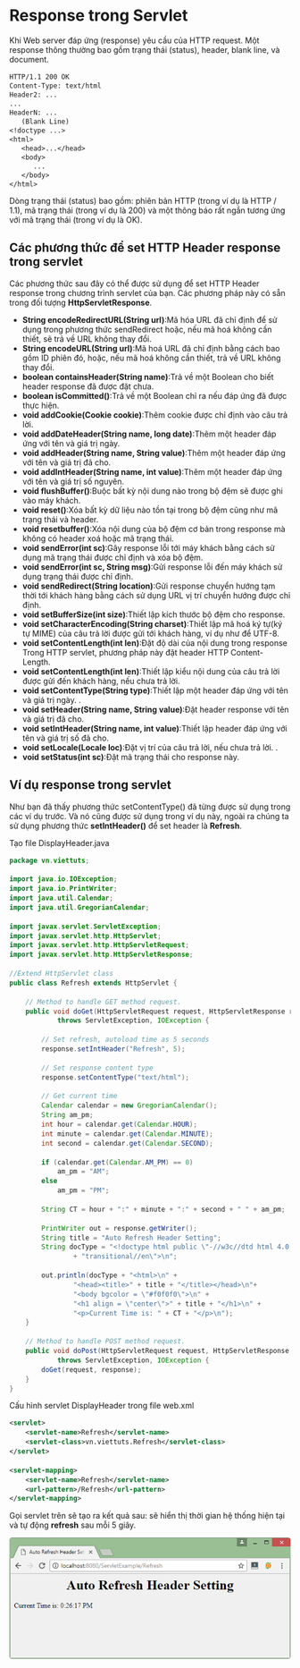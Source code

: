 # Response trong Servlet
Khi Web server đáp ứng (response) yêu cầu của HTTP request. Một response thông thường bao gồm trạng thái (status), header, blank line, và document.

```
HTTP/1.1 200 OK
Content-Type: text/html
Header2: ...
...
HeaderN: ...
   (Blank Line)
<!doctype ...>
<html>
   <head>...</head>
   <body>
      ...
   </body>
</html>
```

Dòng trạng thái (status) bao gồm: phiên bản HTTP (trong ví dụ là HTTP / 1.1), mã trạng thái (trong ví dụ là 200) và một thông báo rất ngắn tương ứng với mã trạng thái (trong ví dụ là OK).

## Các phương thức để set HTTP Header response trong servlet
Các phương thức sau đây có thể được sử dụng để set HTTP Header response trong chương trình servlet của bạn. Các phương pháp này có sẵn trong đối tượng **HttpServletResponse**.

- **String encodeRedirectURL(String url)**:Mã hóa URL đã chỉ định để sử dụng trong phương thức sendRedirect hoặc, nếu mã hoá không cần thiết, sẽ trả về URL không thay đổi.
- **String encodeURL(String url)**:Mã hoá URL đã chỉ định bằng cách bao gồm ID phiên đó, hoặc, nếu mã hoá không cần thiết, trả về URL không thay đổi.
- **boolean containsHeader(String name)**:Trả về một Boolean cho biết header response đã được đặt chưa.
- **boolean isCommitted()**:Trả về một Boolean chỉ ra nếu đáp ứng đã được thực hiện.
- **void addCookie(Cookie cookie)**:Thêm cookie được chỉ định vào câu trả lời.
- **void addDateHeader(String name, long date)**:Thêm một header đáp ứng với tên và giá trị ngày.
- **void addHeader(String name, String value)**:Thêm một header đáp ứng với tên và giá trị đã cho.
- **void addIntHeader(String name, int value)**:Thêm một header đáp ứng với tên và giá trị số nguyên.
- **void flushBuffer()**:Buộc bất kỳ nội dung nào trong bộ đệm sẽ được ghi vào máy khách.
- **void reset()**:Xóa bất kỳ dữ liệu nào tồn tại trong bộ đệm cũng như mã trạng thái và header.
- **void resetbuffer()**:Xóa nội dung của bộ đệm cơ bản trong response mà không có header xoá hoặc mã trạng thái.
- **void sendError(int sc)**:Gây response lỗi tới máy khách bằng cách sử dụng mã trạng thái được chỉ định và xóa bộ đệm.
- **void sendError(int sc, String msg)**:Gửi response lỗi đến máy khách sử dụng trạng thái được chỉ định.
- **void sendRedirect(String location)**:Gửi response chuyển hướng tạm thời tới khách hàng bằng cách sử dụng URL vị trí chuyển hướng được chỉ định.
- **void setBufferSize(int size)**:Thiết lập kích thước bộ đệm cho response.
- **void setCharacterEncoding(String charset)**:Thiết lập mã hoá ký tự(ký tự MIME) của câu trả lời được gửi tới khách hàng, ví dụ như để UTF-8.
- **void setContentLength(int len)**:Đặt độ dài của nội dung trong response Trong HTTP servlet, phương pháp này đặt header HTTP Content-Length.
- **void setContentLength(int len)**:Thiết lập kiểu nội dung của câu trả lời được gửi đến khách hàng, nếu chưa trả lời.
- **void setContentType(String type)**:Thiết lập một header đáp ứng với tên và giá trị ngày. .
- **void setHeader(String name, String value)**:Đặt header response với tên và giá trị đã cho.
- **void setIntHeader(String name, int value)**:Thiết lập header đáp ứng với tên và giá trị số đã cho.
- **void setLocale(Locale loc)**:Đặt vị trí của câu trả lời, nếu chưa trả lời. .
- **void setStatus(int sc)**:Đặt mã trạng thái cho response này.

## Ví dụ response trong servlet
Như bạn đã thấy phương thức setContentType() đã từng được sử dụng trong các ví dụ trước. Và nó cũng được sử dụng trong ví dụ này, ngoài ra chúng ta sử dụng phương thức **setIntHeader()** để set header là **Refresh**.

Tạo file DisplayHeader.java

```java
package vn.viettuts;
 
import java.io.IOException;
import java.io.PrintWriter;
import java.util.Calendar;
import java.util.GregorianCalendar;
 
import javax.servlet.ServletException;
import javax.servlet.http.HttpServlet;
import javax.servlet.http.HttpServletRequest;
import javax.servlet.http.HttpServletResponse;
 
//Extend HttpServlet class
public class Refresh extends HttpServlet {
 
    // Method to handle GET method request.
    public void doGet(HttpServletRequest request, HttpServletResponse response)
            throws ServletException, IOException {
 
        // Set refresh, autoload time as 5 seconds
        response.setIntHeader("Refresh", 5);
 
        // Set response content type
        response.setContentType("text/html");
 
        // Get current time
        Calendar calendar = new GregorianCalendar();
        String am_pm;
        int hour = calendar.get(Calendar.HOUR);
        int minute = calendar.get(Calendar.MINUTE);
        int second = calendar.get(Calendar.SECOND);
 
        if (calendar.get(Calendar.AM_PM) == 0)
            am_pm = "AM";
        else
            am_pm = "PM";
 
        String CT = hour + ":" + minute + ":" + second + " " + am_pm;
 
        PrintWriter out = response.getWriter();
        String title = "Auto Refresh Header Setting";
        String docType = "<!doctype html public \"-//w3c//dtd html 4.0 "
                + "transitional//en\">\n";
 
        out.println(docType + "<html>\n" +
                "<head><title>" + title + "</title></head>\n"+
                "<body bgcolor = \"#f0f0f0\">\n" +
                "<h1 align = \"center\">" + title + "</h1>\n" +
                "<p>Current Time is: " + CT + "</p>\n");
    }
 
    // Method to handle POST method request.
    public void doPost(HttpServletRequest request, HttpServletResponse response)
            throws ServletException, IOException {
        doGet(request, response);
    }
}
```
Cấu hình servlet DisplayHeader trong file web.xml

```xml
<servlet>
    <servlet-name>Refresh</servlet-name>
    <servlet-class>vn.viettuts.Refresh</servlet-class>
</servlet>
 
<servlet-mapping>
    <servlet-name>Refresh</servlet-name>
    <url-pattern>/Refresh</url-pattern>
</servlet-mapping>
```

Gọi servlet trên sẽ tạo ra kết quả sau: sẽ hiển thị thời gian hệ thống hiện tại và tự động **refresh** sau mỗi 5 giây.

![image-1](./image/vi-du-response-trong-servlet.png)


